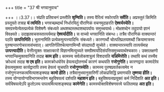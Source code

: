 +++
title = "37 श्री भगवानुवाच"

+++
।।3.37।। संप्रति प्रतिवचनं प्रस्तौति **शृण्विति।** तस्य वैरित्वं स्फोरयति
**सर्वेति।** अप्रस्तुतं किमिति प्रस्तूयते तत्राह **यं त्वमिति।**
भगवच्छब्दार्थं निर्धारयितुं पौराणिकं वचनमुदाहरति **ऐश्वर्यस्येति।**
समग्रस्येत्येतत्प्रत्येकं विशेषणैः संबध्यते अथशब्दस्तथाशब्दपर्यायः
समुच्चयार्थः। मोक्षशब्देन तदुपायो ज्ञानं विवक्ष्यते।
उदाहृतवचसस्तात्पर्यमाह **ऐश्वर्यादीति।** स वाच्यो भगवानिति संबन्धः।
तत्रैव पौराणिकं वाक्यान्तरं पठति **उत्पत्तिमिति।** भूतानामिति
प्रत्येकमुत्पत्त्यादिभिः संबध्यते। कारणार्थौ चोत्पतिप्रलयशब्दौ
क्रियामात्रस्य पुरुषान्तरगोचरत्वसंभवात्। आगतिर्गतिश्चेत्यागामिन्यौ
संपदापदौ सूच्येते। वाक्यान्तरस्यापि तात्पर्यमाह **उत्पत्त्यादीति।**
वेत्तीत्युक्तः साक्षात्कारो विज्ञानमित्युच्यते
समग्रैश्वर्यादिसंपत्तिसमुच्चयार्थश्चकारः। उक्तलक्षणो भगवान्किमुक्तवानिति
तदाह **काम इति।** कामस्य सर्वलोकशत्रुत्वं विशदयति **यन्निमित्तेति।**
तथापि कथं तस्यैव क्रोधत्वं तदाह **स एष इति।** कामक्रोधयोरेव
हेयत्वद्योतनार्थं कारणं कथयति **रजोगुणेति।** कारणद्वारा कामादेरेव
हेयत्वमुक्त्वा कार्यद्वारापि तस्य हेयत्वं सूचयति **रजोगुणस्येति**।
कामस्य पुरुषप्रवर्तकत्वमेव न रजोगुणजनकत्वमित्याशङ्क्याह **कामो हीति।**
तत्रैवानुभवानुसारिणीं लोकप्रसिद्धिं प्रमाणयति **तृष्णया हीति।** तस्य
योग्यायोग्यविभागमन्तरेण बहुविषयत्वं दर्शयति **महाशन इति।**
बहुविषयत्वप्रयुक्तं कर्म निर्दिशति **अत इति।** सर्वविषयत्वेऽपि कुतोऽस्य
पापत्वमित्याशङ्क्याह **कामेनेति।** कामस्योक्तविशेषणवत्त्वे फलितमाह **अत
इति।**
